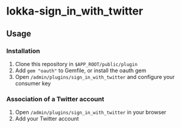 # lokka-sign_in_with_twitter

## Usage

### Installation

1. Clone this repository in `$APP_ROOT/public/plugin`
2. Add `gem "oauth"` to Gemfile, or install the oauth gem
3. Open `/admin/plugins/sign_in_with_twitter` and configure your consumer key

### Association of a Twitter account

1. Open `/admin/plugins/sign_in_with_twitter` in your browser
2. Add your Twitter account

